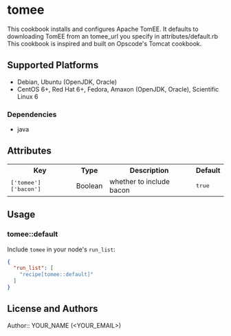 # tomee

This cookbook installs and configures Apache TomEE. 
It defaults to downloading TomEE from an tomee_url you specify in attributes/default.rb
This cookbook is inspired and built on Opscode's Tomcat cookbook.

## Supported Platforms

- Debian, Ubuntu (OpenJDK, Oracle)
- CentOS 6+, Red Hat 6+, Fedora, Amaxon (OpenJDK, Oracle), Scientific Linux 6

### Dependencies
- java

## Attributes

<table>
  <tr>
    <th>Key</th>
    <th>Type</th>
    <th>Description</th>
    <th>Default</th>
  </tr>
  <tr>
    <td><tt>['tomee']['bacon']</tt></td>
    <td>Boolean</td>
    <td>whether to include bacon</td>
    <td><tt>true</tt></td>
  </tr>
</table>

## Usage

### tomee::default

Include `tomee` in your node's `run_list`:

```json
{
  "run_list": [
    "recipe[tomee::default]"
  ]
}
```

## License and Authors

Author:: YOUR_NAME (<YOUR_EMAIL>)

